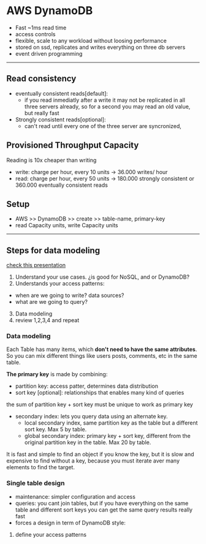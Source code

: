 # AWS DynamoDB
* Fast ~1ms read time
* access controls
* flexible, scale to any workload without loosing performance
* stored on ssd, replicates and writes everything on three db servers
* event driven programming

***
## Read consistency
* eventually consistent reads[default]:
  * if you read inmediatly after a write it may not be replicated in all three servers already, so for a second you may read an old value, but really fast
* Strongly consistent reads[optional]:
  * can't read until every one of the three server are syncronized,

##  Provisioned Throughput Capacity
Reading is 10x cheaper than writing
* write: charge per hour, every 10 units -> 36.000 writes/ hour
* read: charge per hour, every 50 units -> 180.000 strongly consistent or 360.000 eventually consistent reads

## Setup
* AWS >> DynamoDB >> create >> table-name, primary-key
* read Capacity units, write Capacity units







***
## Steps for data modeling
[check this presentation](https://www.youtube.com/watch?v=6yqfmXiZTlM)

1. Understand your use cases. ¿is good for NoSQL, and or DynamoDB?
2. Understands your access patterns:
  * when are we going to write? data sources?
  * what are we going to query?
3. Data modeling
4. review 1,2,3,4 and repeat


### Data modeling
Each Table has many items, which **don't need to have the same attributes**. So you can mix different things like users posts, comments, etc in the same table.

**The primary key** is made by combining:
* partition key: access patter, determines data distribution
* sort key  [optional]: relationships that enables many kind of queries

the sum of partition key + sort key must be unique to work as primary key

* secondary index: lets you query data using an alternate key.
  * local secondary index, same partition key as the table but a different sort key. Max 5 by table.
  * global secondary index: primary key + sort key, different from the original partition key in the table. Max 20 by table.

It is fast and simple to find an object if you know the key, but it is slow and expensive to find without a key, because you must iterate aver many elements to find the target.


### Single table design
* maintenance: simpler configuration and access
* queries: you cant join tables, but if you have everything on the same table and different sort keys you can get the same query results really fast
*  forces a design in term of DynamoDB style:
  1. define your access patterns
